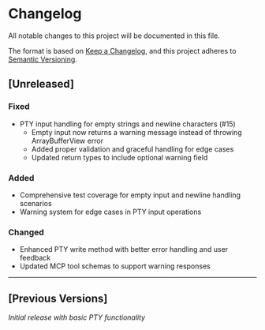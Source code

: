 # Changelog

All notable changes to this project will be documented in this file.

The format is based on [Keep a Changelog](https://keepachangelog.com/en/1.0.0/),
and this project adheres to [Semantic Versioning](https://semver.org/spec/v2.0.0.html).

## [Unreleased]

### Fixed
- PTY input handling for empty strings and newline characters (#15)
  - Empty input now returns a warning message instead of throwing ArrayBufferView error
  - Added proper validation and graceful handling for edge cases
  - Updated return types to include optional warning field

### Added
- Comprehensive test coverage for empty input and newline handling scenarios
- Warning system for edge cases in PTY input operations

### Changed
- Enhanced PTY write method with better error handling and user feedback
- Updated MCP tool schemas to support warning responses

---

## [Previous Versions]

*Initial release with basic PTY functionality*